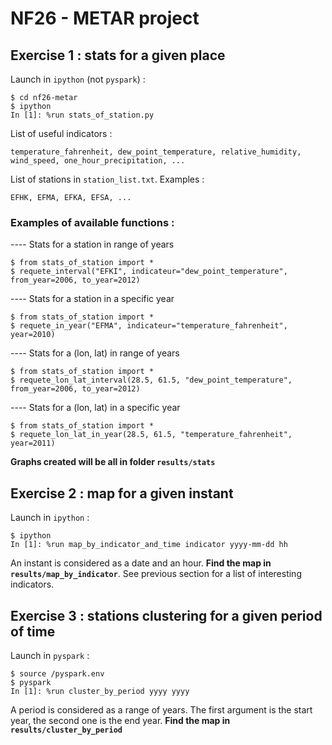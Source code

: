 # NF26 - METAR project

## Exercise 1 : stats for a given place

Launch in `ipython` (not `pyspark`) :
```console
$ cd nf26-metar
$ ipython
In [1]: %run stats_of_station.py
```

List of useful indicators :
```
temperature_fahrenheit, dew_point_temperature, relative_humidity, wind_speed, one_hour_precipitation, ...
```

List of stations in `station_list.txt`. Examples :
```
EFHK, EFMA, EFKA, EFSA, ...
```

### Examples of available functions :

---- Stats for a station in range of years
```console
$ from stats_of_station import *
$ requete_interval("EFKI", indicateur="dew_point_temperature", from_year=2006, to_year=2012)
```

---- Stats for a station in a specific year 
```console
$ from stats_of_station import *
$ requete_in_year("EFMA", indicateur="temperature_fahrenheit", year=2010)
```

---- Stats for a (lon, lat) in range of years
```console
$ from stats_of_station import *
$ requete_lon_lat_interval(28.5, 61.5, "dew_point_temperature", from_year=2006, to_year=2012)
```

---- Stats for a (lon, lat) in a specific year 
```console
$ from stats_of_station import *
$ requete_lon_lat_in_year(28.5, 61.5, "temperature_fahrenheit", year=2011)
```

**Graphs created will be all in folder `results/stats`**

## Exercise 2 : map for a given instant

Launch in `ipython` :
```console
$ ipython
In [1]: %run map_by_indicator_and_time indicator yyyy-mm-dd hh
```

An instant is considered as a date and an hour. **Find the map in `results/map_by_indicator`**. See previous section for a list of interesting indicators.

## Exercise 3 : stations clustering for a given period of time

Launch in `pyspark` :
```console
$ source /pyspark.env 
$ pyspark
In [1]: %run cluster_by_period yyyy yyyy
```
A period is considered as a range of years. The first argument is the start year, the second one is the end year. **Find the map in `results/cluster_by_period`**

